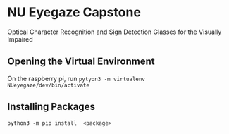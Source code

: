 # NU Eyegaze Capstone
Optical Character Recognition and Sign Detection Glasses for the Visually Impaired

## Opening the Virtual Environment
On the raspberry pi, run `pytyon3 -m virtualenv NUeyegaze/dev/bin/activate`

## Installing Packages
`python3 -m pip install  <package>`
